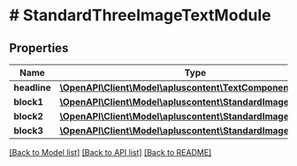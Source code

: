 # # StandardThreeImageTextModule

## Properties

Name | Type | Description | Notes
------------ | ------------- | ------------- | -------------
**headline** | [**\OpenAPI\Client\Model\apluscontent\TextComponent**](TextComponent.md) |  | [optional]
**block1** | [**\OpenAPI\Client\Model\apluscontent\StandardImageTextBlock**](StandardImageTextBlock.md) |  | [optional]
**block2** | [**\OpenAPI\Client\Model\apluscontent\StandardImageTextBlock**](StandardImageTextBlock.md) |  | [optional]
**block3** | [**\OpenAPI\Client\Model\apluscontent\StandardImageTextBlock**](StandardImageTextBlock.md) |  | [optional]

[[Back to Model list]](../../README.md#models) [[Back to API list]](../../README.md#endpoints) [[Back to README]](../../README.md)
